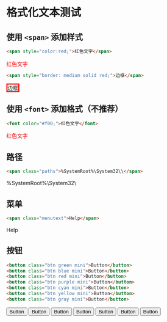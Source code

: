 # 格式化文本测试

## 使用 `<span>` 添加样式

```html
<span style="color:red;">红色文字</span>
```
<span style="color:red;">红色文字</span>

```html
<span style="border: medium solid red;">边框</span>
```
<span style="border: medium solid red;">边框</span>

## 使用 `<font>` 添加格式（不推荐）

```html
<font color="#f00;">红色文字</font>
```
<font color="#f00;">红色文字</font>

## 路径

```html
<span class="paths">%SystemRoot%\System32\\</span>
```

<span class="paths">%SystemRoot%\System32\\</span>

## 菜单

```html
<span class="menutext">Help</span>
```
<span class="menutext">Help</span>

## 按钮

```html
<button class="btn green mini">Button</button>
<button class="btn blue mini">Button</button>
<button class="btn red mini">Button</button>
<button class="btn purple mini">Button</button>
<button class="btn cyan mini">Button</button>
<button class="btn yellow mini">Button</button>
<button class="btn gray mini">Button</button>
```
<button class="btn green mini">Button</button>
<button class="btn blue mini">Button</button>
<button class="btn red mini">Button</button>
<button class="btn purple mini">Button</button>
<button class="btn cyan mini">Button</button>
<button class="btn yellow mini">Button</button>
<button class="btn gray mini">Button</button>
